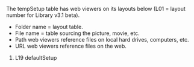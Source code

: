 The tempSetup table has web viewers on its layouts below (L01 = layout number for Library v3.1 beta).

* Folder name = layout table.
* File name = table sourcing the picture, movie, etc.
* Path web viewers reference files on local hard drives, computers, etc.
* URL web viewers reference files on the web.


1.  L19 defaultSetup
